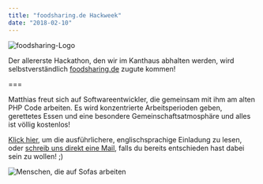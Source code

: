```yaml
---
title: "foodsharing.de Hackweek"
date: "2018-02-10"
---
```


![foodsharing-Logo](/pics/foodsharinglogo_positiv.png)

Der allererste Hackathon, den wir im Kanthaus abhalten werden, wird selbstverständlich [foodsharing.de](https://foodsharing.de) zugute kommen!

===

Matthias freut sich auf Softwareentwickler, die gemeinsam mit ihm am alten PHP Code arbeiten. Es wird konzentrierte Arbeitsperioden geben, gerettetes Essen und eine besondere Gemeinschaftsatmosphäre und alles ist völlig kostenlos!

[Klick hier](https://yunity.org/en/events/2018-02-10-fsde-hackweek), um die ausführlichere, englischsprachige Einladung zu lesen, oder [schreib uns direkt eine Mail](mailto:hello@kanthaus.online), falls du bereits entschieden hast dabei sein zu wollen! ;)

![Menschen, die auf Sofas arbeiten](/pics/onSofaWork.jpg)
